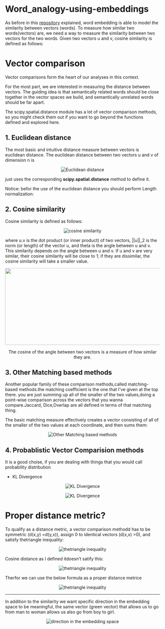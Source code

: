 # Word_analogy-using-embeddings

As before in this [repository](https://github.com/A2Amir/Natural-Language-Processing-with-Deep-Learning) explained, word embedding is able to model the similarity between vectors (words).
To measure how similar two words(vectors) are, we need a way to measure the similarity between two vectors for the two words. Given two vectors u and v, cosine similarity is defined as follows:


# Vector comparison

Vector comparisons form the heart of our analyses in this context.

For the most part, we are interested in measuring the distance between vectors. The guiding idea is that semantically related words should be close together in the vector spaces we build, and semantically unrelated words should be far apart.

The scipy.spatial.distance module has a lot of vector comparison methods, so you might check them out if you want to go beyond the functions defined and explored here. 

##  1. Euclidean distance
The most basic and intuitive distance measure between vectors is euclidean distance. The euclidean distance between two vectors u and v of dimension n is


<p align="center">
<img src="./img/6.JPG" alt=" Euclidean distance" />
<p align="center"> 

just uses the corresponding **scipy.spatial.distance** method to define it.

Notice: befor the use of the euclidean distance you should perform Length normalization:

##  2. Cosine similarity

Cosine similarity is defined as follows:
<p align="center">
<img src="./img/1.JPG" alt=" cosine similarity" />
<p align="center"> 

where u.v is the dot product (or inner product) of two vectors, ||u||_2 is the norm (or length) of the vector u, and theta is the angle between u and v. This similarity depends on the angle between u and v. 
If u and v are very similar, their cosine similarity will be close to 1; if they are dissimilar, the cosine similarity will take a smaller value. 

<img src="img/2.JPG" style="width:800px;height:250px;">
<p align="center">
The cosine of the angle between two vectors is a measure of how similar they are. 
<p align="center"> 

##  3. Other Matching based methods

Another popular family of these comparison methods,called matching-based methods.the matching coefficient is the one that I've given at the top there. you are just summing up all of the smaller of the two values,doing a point-wise comparison across the vectors that you wanna compare.Jaccard, Dice,Overlap are all defined in terms of that matching thing.

The basic matching measure effectively creates a vector consisting of all of the smaller of the two values at each coordinate, and then sums them:
<p align="center">
<img src="./img/4.JPG" alt=" Other Matching based methods" />
<p align="center"> 

##  4. Probablistic Vector Comparision methods
It is a good choise, if you are dealing with things that you would call probability distribution   

* KL Divergence
<p align="center">
<img src="./img/7.JPG" alt="  KL Divergence" />
<p align="center"> 
  <p align="center">
<img src="./img/8.JPG" alt="  KL Divergence" />
<p align="center"> 

# Proper distance metric?
To qualify as a distance metric, a vector comparison methodd has to be symmetric (d(x,y) =d(y,x)), assign 0 to identical vectors (d(x,x) =0), and satisfy thetriangle inequality:
 
 <p align="center">
<img src="./img/9.JPG" alt=" thetriangle inequality " />
<p align="center"> 

Cosine  distance  as  I  defined  itdoesn’t satify this:

 
<p align="center">
<img src="./img/10.JPG" alt=" thetriangle inequality" />
<p align="center"> 

Therfor we can use the below formula as a proper distance metrice
<p align="center">
<img src="./img/10.JPG" alt=" thetriangle inequality" />
<p align="center"> 


---
In addition to the similarity we want specific direction in the embedding space to be meaningful, the same vector (green vector) that allows us to go from man to woman allows us also go from boy to girl. 

<p align="center">
<img src="./img/3.JPG" alt=" direction in the embedding space" />
<p align="center"> 


